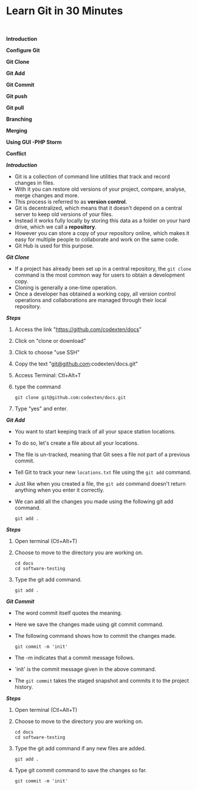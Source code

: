 # Learn Git in 30 Minutes

​	

**Introduction**

**Configure Git**

**Git Clone**

**Git Add**

**Git Commit**

**Git push**

**Git pull**

**Branching**

**Merging**

**Using GUI -PHP Storm**

**Conflict**



***Introduction***

- Git is a collection of command line utilities that track and record changes in files.
- With it you can restore old versions of your project, compare, analyse, merge changes and more. 
- This process is referred to as **version control**. 
- Git is decentralized, which means that it doesn't depend on a central server to keep old versions of your files. 
- Instead it works fully locally by storing this data as a folder on your hard drive, which we call a **repository**. 
- However you can store a copy of your repository online, which makes it easy for multiple people to collaborate and work on the same code. 
- Git Hub is used for this purpose.



***Git Clone***

- If a project has already been set up in a central repository, the `git clone` command is the most common way for users to obtain a development copy. 
- Cloning is generally a one-time operation. 
- Once a developer has obtained a working copy, all version control operations and collaborations are managed through their local repository.

***Steps***

1. Access the link "https://github.com/codexten/docs"

2. Click on "clone or download"

3. Click to choose "use SSH"

4. Copy the text "git@github.com:codexten/docs.git"

5. Access Terminal: Ctl+Alt+T

6. type the command 

   ```
   git clone git@github.com:codexten/docs.git
   ```

7. Type "yes" and enter.

   

***Git Add***

- You want to start keeping track of all your space station locations. 

- To do so, let's create a file about all your locations.

- The file is un-tracked, meaning that Git sees a file not part of a previous commit.

- Tell Git to track your new `locations.txt` file using the `git add` command. 

- Just like when you created a file, the `git add` command doesn't return anything when you enter it correctly.

- We can add all the changes you made using the following git add command.

  ```
  git add .
  ```

***Steps***

1. Open terminal (Ctl+Alt+T)

2. Choose to move to the directory you are working on.

   ```
   cd docs
   cd software-testing
   ```

3. Type the git add command.

   ```
   git add .
   ```

   

***Git Commit***

- The word commit itself quotes the meaning.

- Here we save the changes made using git commit command.

- The following command shows how to commit the changes made.

  ```
  git commit -m 'init'
  ```

- The -m indicates that a commit message follows.

- 'init' is the commit message given in the above command.

- The `git commit` takes the staged snapshot and commits it to the project history. 

  

***Steps***

1. Open terminal (Ctl+Alt+T)

2. Choose to move to the directory you are working on.

   ```
   cd docs
   cd software-testing
   ```

3. Type the git add command if any new files are added.

   ```
   git add .
   ```

4. Type git commit command to save the changes so far.

   ```
   git commit -m 'init'
   ```

   